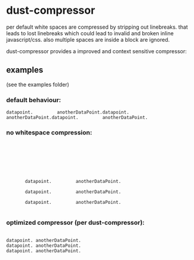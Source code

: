 # dust-compressor

per default white spaces are compressed by stripping out linebreaks.
that leads to lost linebreaks which could lead to invalid and broken inline javascript/css.
also multiple spaces are inside a block are ignored.

dust-compressor provides a improved and context sensitive compressor:

## examples
(see the examples folder)

### default behaviour:
```
datapoint.         anotherDataPoint.datapoint.         anotherDataPoint.datapoint.         anotherDataPoint.
```

### no whitespace compression:
```







       datapoint.         anotherDataPoint.

       datapoint.         anotherDataPoint.

       datapoint.         anotherDataPoint.


```
### optimized compressor (per dust-compressor):
```

datapoint. anotherDataPoint.
datapoint. anotherDataPoint.
datapoint. anotherDataPoint.

```